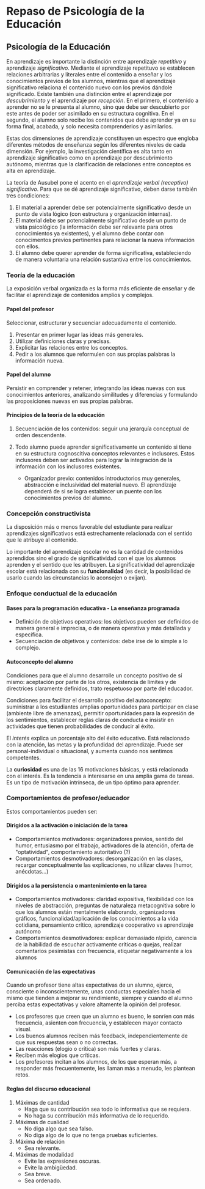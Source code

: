 # Repaso de Psicología de la Educación

## Psicología de la Educación

En aprendizaje es importante la distinción entre aprendizaje _repetitivo_ y aprendizaje _significativo_. Mediante el aprendizaje repetituvo se establecen relaciones arbitrarias y literales entre el contenido a enseñar y los conocimientos previos de los alumnos, mientras que el aprendizaje significativo relaciona el contenido nuevo con los previos dándole significado. Existe también una distinción entre el aprendizaje por _descubrimiento_ y el aprendizaje por _recepción_. En el primero, el contenido a aprender no se le presenta al alumno, sino que debe ser descubierto por este antes de poder ser asimilado en su estructura cognitiva. En el segundo, el alumno solo recibe los contenidos que debe aprender ya en su forma final, acabada, y solo necesita comprenderlos y asimilarlos.

Estas dos dimensiones de aprendizaje constituyen un espectro que engloba diferentes métodos de enseñanza según los diferentes niveles de cada dimensión. Por ejemplo, la investigación científica es alta tanto en aprendizaje significativo como en aprendizaje por descubrimiento autónomo, mientras que la clarificación de relaciones entre conceptos es alta en aprendizaje.

La teoría de Ausubel pone el acento en el _aprendizaje verbal (receptivo) significativo_. Para que se dé aprendizaje significativo, deben darse también tres condiciones:

1. El material a aprender debe ser potencialmente significativo desde un punto de vista lógico (con estructura y organización internas).
2. El material debe ser potencialmente significativo desde un punto de vista psicológico (la información debe ser relevante para otros conocimientos ya existentes), y el alumno debe contar con conocimentos previos pertinentes para relacionar la nueva información con ellos.
3. El alumno debe querer aprender de forma significativa, estableciendo de manera voluntaria una relación sustantiva entre los conocimientos.

### Teoría de la educación

La exposición verbal organizada es la forma más eficiente de enseñar y de facilitar el aprendizaje de contenidos amplios y complejos.

#### Papel del profesor

Seleccionar, estructurar y secuenciar adecuadamente el contenido.

1. Presentar en primer lugar las ideas más generales.
2. Utilizar definiciones claras y precisas.
3. Explicitar las relaciones entre los conceptos.
4. Pedir a los alumnos que reformulen con sus propias palabras la información nueva.

#### Papel del alumno

Persistir en comprender y retener, integrando las ideas nuevas con sus conocimientos anteriores, analizando similitudes y diferencias y formulando las proposiciones nuevas en sus propias palabras.

#### Principios de la teoría de la educación

1. Secuenciación de los contenidos: seguir una jerarquía conceptual de orden descendente.
2. Todo alumno puede aprender significativamente un contenido si tiene en su estructura cognoscitiva conceptos relevantes e inclusores. Estos inclusores deben ser activados para lograr la integración de la información con los inclusores existentes.

    - Organizador previo: contenidos introductorios muy generales, abstracción e inclusividad del material nuevo. El aprendizaje dependerá de si se logra establecer un puente con los conocimientos previos del alumno.

### Concepción constructivista

La disposición más o menos favorable del estudiante para realizar aprendizajes significativos está estrechamente relacionada con el sentido que le atribuye al contenido.

Lo importante del aprendizaje escolar no es la cantidad de contenidos aprendidos sino el grado de significatividad con el que los alumnos aprenden y el sentido que les atribuyen. La significatividad del aprendizaje escolar está relacionada con su __funcionalidad__ (es decir, la posibilidad de usarlo cuando las circunstancias lo aconsejen o exijan).

### Enfoque conductual de la educación

#### Bases para la programación educativa - La enseñanza programada

- Definición de objetivos operativos: los objetivos pueden ser definidos de manera general e imprecisa, o de manera operativa y más detallada y específica.
- Secuenciación de objetivos y contenidos: debe irse de lo simple a lo complejo.

#### Autoconcepto del alumno

Condiciones para que el alumno desarrolle un concepto positivo de sí mismo: aceptación por parte de los otros, existencia de límites y de directrices claramente definidos, trato respetuoso por parte del educador.

Condiciones para facilitar el desarrollo positivo del autoconcepto: suministrar a los estudiantes amplias oportunidades para participar en clase (ambiente libre de amenazas), permitir oportunidades para la expresión de los sentimientos, establecer reglas claras de conducta e insistir en actividades que tienen probabilidades de conducir al éxito.

El _interés_ explica un porcentaje alto del éxito educativo. Está relacionado con la atención, las metas y la profundidad del aprendizaje. Puede ser personal-individual o situacional, y aumenta cuando nos sentimos competentes.

La __curiosidad__ es una de las 16 motivaciones básicas, y está relacionada con el interés. Es la tendencia a interesarse en una amplia gama de tareas. Es un tipo de motivación intrínseca, de un tipo óptimo para aprender.

### Comportamientos de profesor/educador

Estos comportamientos pueden ser:

#### Dirigidos a la activación o iniciación de la tarea

- Comportamientos motivadores: organizadores previos, sentido del humor, entusiasmo por el trabajo, activadores de la atención, oferta de "optatividad", comportamiento autoritativo (?)
- Comportamientos desmotivadores: desorganización en las clases, recargar conceptualmente las explicaciones, no utilizar claves (humor, anécdotas...)

#### Dirigidos a la persistencia o mantenimiento en la tarea

- Comportamientos motivadores: claridad expositiva, flexibilidad con los niveles de abstracción, preguntas de naturaleza metacognitiva sobre lo que los alumnos están mentalmente elaborando, organizadores gráficos, funcionalidad/aplicación de los conocimientos a la vida cotidiana, pensamiento crítico, aprendizaje cooperativo vs aprendizaje autónomo
- Comportamientos desmotivadores: explicar demasiado rápido, carencia de la habilidad de escuchar activamente críticas o quejas, realizar comentarios pesimistas con frecuencia, etiquetar negativamente a los alumnos

#### Comunicación de las expectativas

Cuando un profesor tiene altas expectativas de un alumno, ejerce, consciente o inconscientemente, unas conductas especiales hacia el mismo que tienden a mejorar su rendimiento, siempre y cuando el alumno perciba estas expectativas y valore altamente la opinión del profesor.

- Los profesores que creen que un alumno es bueno, le sonríen con más frecuencia, asienten con frecuencia, y establecen mayor contacto visual.
- Los buenos alumnos reciben más feedback, independientemente de que sus respuestas sean o no correctas.
- Las reacciones (elogio o crítica) son más fuertes y claras.
- Reciben más elogios que críticas.
- Los profesores incitan a los alumnos, de los que esperan más, a responder más frecuentemente, les llaman más a menudo, les plantean retos.

#### Reglas del discurso educacional

1. Máximas de cantidad
    - Haga que su contribución sea todo lo informativa que se requiera.
    - No haga su contribución más informativa de lo requerido.
2. Máximas de cualidad
    - No diga algo que sea falso.
    - No diga algo de lo que no tenga pruebas suficientes.
3. Máxima de relación
    - Sea relevante.
4. Máximas de modalidad
    - Evite las expresiones oscuras.
    - Evite la ambigüedad.
    - Sea breve.
    - Sea ordenado.
